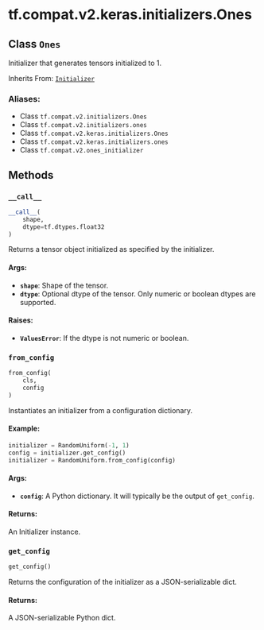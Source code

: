 <div itemscope itemtype="http://developers.google.com/ReferenceObject">
<meta itemprop="name" content="tf.compat.v2.keras.initializers.Ones" />
<meta itemprop="path" content="Stable" />
<meta itemprop="property" content="__call__"/>
<meta itemprop="property" content="from_config"/>
<meta itemprop="property" content="get_config"/>
</div>

# tf.compat.v2.keras.initializers.Ones

## Class `Ones`

Initializer that generates tensors initialized to 1.

Inherits From: [`Initializer`](../../../../../tf/compat/v2/keras/initializers/Initializer.md)

### Aliases:

* Class `tf.compat.v2.initializers.Ones`
* Class `tf.compat.v2.initializers.ones`
* Class `tf.compat.v2.keras.initializers.Ones`
* Class `tf.compat.v2.keras.initializers.ones`
* Class `tf.compat.v2.ones_initializer`

<!-- Placeholder for "Used in" -->


## Methods

<h3 id="__call__"><code>__call__</code></h3>

``` python
__call__(
    shape,
    dtype=tf.dtypes.float32
)
```

Returns a tensor object initialized as specified by the initializer.


#### Args:


* <b>`shape`</b>: Shape of the tensor.
* <b>`dtype`</b>: Optional dtype of the tensor. Only numeric or boolean dtypes are
 supported.


#### Raises:


* <b>`ValuesError`</b>: If the dtype is not numeric or boolean.

<h3 id="from_config"><code>from_config</code></h3>

``` python
from_config(
    cls,
    config
)
```

Instantiates an initializer from a configuration dictionary.


#### Example:



```python
initializer = RandomUniform(-1, 1)
config = initializer.get_config()
initializer = RandomUniform.from_config(config)
```

#### Args:


* <b>`config`</b>: A Python dictionary.
  It will typically be the output of `get_config`.


#### Returns:

An Initializer instance.


<h3 id="get_config"><code>get_config</code></h3>

``` python
get_config()
```

Returns the configuration of the initializer as a JSON-serializable dict.


#### Returns:

A JSON-serializable Python dict.





